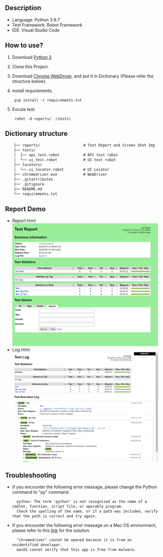 ## Description
- Language: Python 3.9.7
- Test Framework: Robot Framework
- IDE: Visual Studio Code

## How to use?
1. Download [Python 3](https://www.python.org/downloads/)
2. Clone this Project.
3. Download [Chrome WebDriver](https://chromedriver.chromium.org/downloads), and put it in Dictionary (Please refer the structure below).
4. Install requirements.

        pip install -r requirements.txt  
5. Excute test.

        robot -d reports/ .\tests\

##  Dictionary structure
        ├── reports/                    # Test Report and Screen Shot Img
        ├── tests/                  
        │  ├── api_test.robot           # API test robot
        │  └── ui_test.robot            # UI test robot
        ├── locators/  
        │  └── ui_locator.robot         # UI Locator
        ├── chromedriver.exe            # WebDriver
        ├── .gitattributes
        ├── .gitignore
        ├── README.md
        └── requirements.txt 
## Report Demo
- Report.html
![Report](TestReport.png)
- Log.html
![Log](TestLog.png)
## Troubleshooting
- If you encounter the following error message, please change the Python command to "py" command.

        python: The term 'python' is not recognized as the name of a cmdlet, function, script file, or operable program.
        Check the spelling of the name, or if a path was included, verify that the path is correct and try again.
- If you encounter the following error message on a Mac OS environment, please refer to this [link](https://note.charlestw.com/macos-chromedriver-unidentified-developer/) for the solution.

        "chromedriver" cannot be opened because it is from an unidentified developer.
        macOS cannot verify that this app is free from malware.
        
